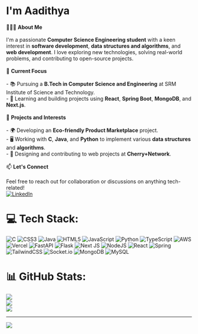 # I'm Aadithya
👨🏻‍💻 **About Me**<br><br>I'm a passionate **Computer Science Engineering student** with a keen interest in **software development**, **data structures and algorithms**, and **web development**. I love exploring new technologies, solving real-world problems, and contributing to open-source projects.<br><br>🔭 **Current Focus**<br><br>- 📚 Pursuing a **B.Tech in Computer Science and Engineering** at SRM Institute of Science and Technology.<br>- 🌱 Learning and building projects using **React**, **Spring Boot**, **MongoDB**, and **Next.js**.<br><br>🚀 **Projects and Interests**<br><br>- 🌍 Developing an **Eco-friendly Product Marketplace** project.<br>- 🖥️ Working with **C**, **Java**, and **Python** to implement various **data structures** and **algorithms**.<br>- 🎨 Designing and contributing to web projects at **Cherry+Network**.<br><br>📫 **Let's Connect**<br><br>Feel free to reach out for collaboration or discussions on anything tech-related!<br>[![LinkedIn](https://img.shields.io/badge/LinkedIn-%230077B5.svg?logo=linkedin&logoColor=white)](https://linkedin.com/in/www.linkedin.com/in/aadithya-senthil-kumaran) 


# 💻 Tech Stack:
![C](https://img.shields.io/badge/c-%2300599C.svg?style=for-the-badge&logo=c&logoColor=white) ![CSS3](https://img.shields.io/badge/css3-%231572B6.svg?style=for-the-badge&logo=css3&logoColor=white) ![Java](https://img.shields.io/badge/java-%23ED8B00.svg?style=for-the-badge&logo=openjdk&logoColor=white) ![HTML5](https://img.shields.io/badge/html5-%23E34F26.svg?style=for-the-badge&logo=html5&logoColor=white) ![JavaScript](https://img.shields.io/badge/javascript-%23323330.svg?style=for-the-badge&logo=javascript&logoColor=%23F7DF1E) ![Python](https://img.shields.io/badge/python-3670A0?style=for-the-badge&logo=python&logoColor=ffdd54) ![TypeScript](https://img.shields.io/badge/typescript-%23007ACC.svg?style=for-the-badge&logo=typescript&logoColor=white) ![AWS](https://img.shields.io/badge/AWS-%23FF9900.svg?style=for-the-badge&logo=amazon-aws&logoColor=white) ![Vercel](https://img.shields.io/badge/vercel-%23000000.svg?style=for-the-badge&logo=vercel&logoColor=white) ![FastAPI](https://img.shields.io/badge/FastAPI-005571?style=for-the-badge&logo=fastapi) ![Flask](https://img.shields.io/badge/flask-%23000.svg?style=for-the-badge&logo=flask&logoColor=white) ![Next JS](https://img.shields.io/badge/Next-black?style=for-the-badge&logo=next.js&logoColor=white) ![NodeJS](https://img.shields.io/badge/node.js-6DA55F?style=for-the-badge&logo=node.js&logoColor=white) ![React](https://img.shields.io/badge/react-%2320232a.svg?style=for-the-badge&logo=react&logoColor=%2361DAFB) ![Spring](https://img.shields.io/badge/spring-%236DB33F.svg?style=for-the-badge&logo=spring&logoColor=white) ![TailwindCSS](https://img.shields.io/badge/tailwindcss-%2338B2AC.svg?style=for-the-badge&logo=tailwind-css&logoColor=white) ![Socket.io](https://img.shields.io/badge/Socket.io-black?style=for-the-badge&logo=socket.io&badgeColor=010101) ![MongoDB](https://img.shields.io/badge/MongoDB-%234ea94b.svg?style=for-the-badge&logo=mongodb&logoColor=white) ![MySQL](https://img.shields.io/badge/mysql-4479A1.svg?style=for-the-badge&logo=mysql&logoColor=white)
# 📊 GitHub Stats:
![](https://github-readme-stats.vercel.app/api?username=aadithya2112&theme=tokyonight&hide_border=false&include_all_commits=false&count_private=false)<br/>
![](https://github-readme-streak-stats.herokuapp.com/?user=aadithya2112&theme=tokyonight&hide_border=false)<br/>
![](https://github-readme-stats.vercel.app/api/top-langs/?username=aadithya2112&theme=tokyonight&hide_border=false&include_all_commits=false&count_private=false&layout=compact)

---
[![](https://visitcount.itsvg.in/api?id=aadithya2112&icon=0&color=0)](https://visitcount.itsvg.in)

<!-- Proudly created with GPRM ( https://gprm.itsvg.in ) -->
